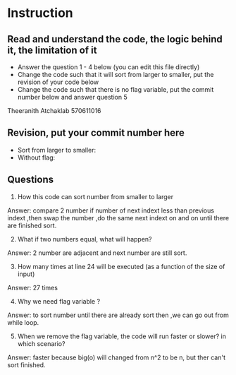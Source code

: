 ﻿# Instruction

## Read and understand the code, the logic behind it, the limitation of it
* Answer the question 1 - 4 below (you can edit this file directly)
* Change the code such that it will sort from larger to smaller, put the revision of your code below
* Change the code such that there is no flag variable, put the commit number below and answer question 5 

Theeranith Atchaklab 570611016
## Revision, put your commit number here
* Sort from larger to smaller:
* Without flag:

## Questions
1. How this code can sort number from smaller to larger
 
Answer: compare 2 number if number of next indext less than previous indext ,then swap the number ,do the same next indext on and on until there are finished sort. 

2. What if two numbers equal, what will happen? 

Answer: 2 number are adjacent and next number are  still sort. 

3. How many times at line 24 will be executed (as a function of the size of input) 

Answer: 27 times

4. Why we need flag variable ? 

Answer: to sort number until there are already sort then ,we can go out  from while loop.

5. When we remove the flag variable, the code will run faster or slower? in which scenario? 

Answer: faster because big(o) will changed from n^2 to be n, but ther can't sort finished.
